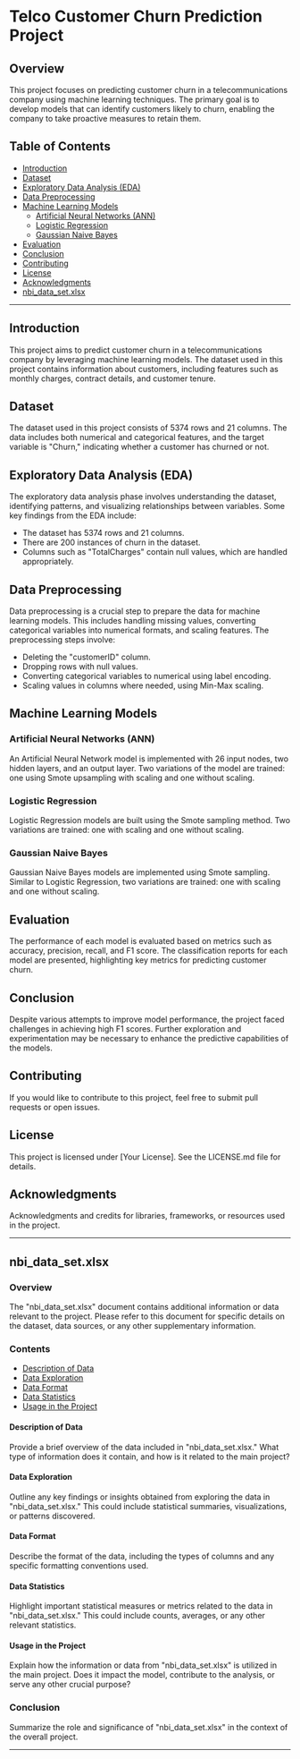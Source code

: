 # Telco Customer Churn Prediction Project

## Overview

This project focuses on predicting customer churn in a telecommunications company using machine learning techniques. The primary goal is to develop models that can identify customers likely to churn, enabling the company to take proactive measures to retain them.

## Table of Contents

- [Introduction](#introduction)
- [Dataset](#dataset)
- [Exploratory Data Analysis (EDA)](#exploratory-data-analysis-eda)
- [Data Preprocessing](#data-preprocessing)
- [Machine Learning Models](#machine-learning-models)
  - [Artificial Neural Networks (ANN)](#artificial-neural-networks-ann)
  - [Logistic Regression](#logistic-regression)
  - [Gaussian Naive Bayes](#gaussian-naive-bayes)
- [Evaluation](#evaluation)
- [Conclusion](#conclusion)
- [Contributing](#contributing)
- [License](#license)
- [Acknowledgments](#acknowledgments)
- [nbi_data_set.xlsx](#nbi-data-setxlsx)

---

## Introduction

This project aims to predict customer churn in a telecommunications company by leveraging machine learning models. The dataset used in this project contains information about customers, including features such as monthly charges, contract details, and customer tenure.

## Dataset

The dataset used in this project consists of 5374 rows and 21 columns. The data includes both numerical and categorical features, and the target variable is "Churn," indicating whether a customer has churned or not.

## Exploratory Data Analysis (EDA)

The exploratory data analysis phase involves understanding the dataset, identifying patterns, and visualizing relationships between variables. Some key findings from the EDA include:

- The dataset has 5374 rows and 21 columns.
- There are 200 instances of churn in the dataset.
- Columns such as "TotalCharges" contain null values, which are handled appropriately.

## Data Preprocessing

Data preprocessing is a crucial step to prepare the data for machine learning models. This includes handling missing values, converting categorical variables into numerical formats, and scaling features. The preprocessing steps involve:

- Deleting the "customerID" column.
- Dropping rows with null values.
- Converting categorical variables to numerical using label encoding.
- Scaling values in columns where needed, using Min-Max scaling.

## Machine Learning Models

### Artificial Neural Networks (ANN)

An Artificial Neural Network model is implemented with 26 input nodes, two hidden layers, and an output layer. Two variations of the model are trained: one using Smote upsampling with scaling and one without scaling.

### Logistic Regression

Logistic Regression models are built using the Smote sampling method. Two variations are trained: one with scaling and one without scaling.

### Gaussian Naive Bayes

Gaussian Naive Bayes models are implemented using Smote sampling. Similar to Logistic Regression, two variations are trained: one with scaling and one without scaling.

## Evaluation

The performance of each model is evaluated based on metrics such as accuracy, precision, recall, and F1 score. The classification reports for each model are presented, highlighting key metrics for predicting customer churn.

## Conclusion

Despite various attempts to improve model performance, the project faced challenges in achieving high F1 scores. Further exploration and experimentation may be necessary to enhance the predictive capabilities of the models.

## Contributing

If you would like to contribute to this project, feel free to submit pull requests or open issues.

## License

This project is licensed under [Your License]. See the LICENSE.md file for details.

## Acknowledgments

Acknowledgments and credits for libraries, frameworks, or resources used in the project.

---

## nbi_data_set.xlsx

### Overview

The "nbi_data_set.xlsx" document contains additional information or data relevant to the project. Please refer to this document for specific details on the dataset, data sources, or any other supplementary information.

### Contents

- [Description of Data](#description-of-data)
- [Data Exploration](#data-exploration)
- [Data Format](#data-format)
- [Data Statistics](#data-statistics)
- [Usage in the Project](#usage-in-the-project)

#### Description of Data

Provide a brief overview of the data included in "nbi_data_set.xlsx." What type of information does it contain, and how is it related to the main project?

#### Data Exploration

Outline any key findings or insights obtained from exploring the data in "nbi_data_set.xlsx." This could include statistical summaries, visualizations, or patterns discovered.

#### Data Format

Describe the format of the data, including the types of columns and any specific formatting conventions used.

#### Data Statistics

Highlight important statistical measures or metrics related to the data in "nbi_data_set.xlsx." This could include counts, averages, or any other relevant statistics.

#### Usage in the Project

Explain how the information or data from "nbi_data_set.xlsx" is utilized in the main project. Does it impact the model, contribute to the analysis, or serve any other crucial purpose?

### Conclusion

Summarize the role and significance of "nbi_data_set.xlsx" in the context of the overall project.

---

<!-- Continue with the rest of your README -->
